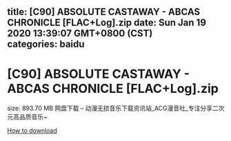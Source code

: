 
title: [C90] ABSOLUTE CASTAWAY - ABCAS CHRONICLE [FLAC+Log].zip
date: Sun Jan 19 2020 13:39:07 GMT+0800 (CST)    
categories: baidu
---

# [C90] ABSOLUTE CASTAWAY - ABCAS CHRONICLE [FLAC+Log].zip
size: 893.70 MB
 网盘下载 – 动漫无损音乐下载资讯站_ACG漫音社_专注分享二次元高品质音乐~
 

[How to download](https://bpcam.bemobtrk.com/go/2ceec3aa-1ca2-46d6-b9ff-aaa5c184517c?jno=3480)